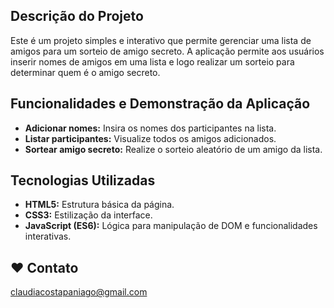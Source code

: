 ## Descrição do Projeto

Este é um projeto simples e interativo que permite gerenciar uma lista de amigos para um sorteio de amigo secreto. A aplicação permite aos usuários inserir nomes de amigos em uma lista e logo realizar um sorteio para determinar quem é o amigo secreto.


## Funcionalidades e Demonstração da Aplicação

- **Adicionar nomes:** Insira os nomes dos participantes na lista.
- **Listar participantes:** Visualize todos os amigos adicionados.
- **Sortear amigo secreto:** Realize o sorteio aleatório de um amigo da lista.

## Tecnologias Utilizadas

- **HTML5:** Estrutura básica da página.
- **CSS3:** Estilização da interface.
- **JavaScript (ES6):** Lógica para manipulação de DOM e funcionalidades interativas.

## ❤️ Contato
claudiacostapaniago@gmail.com
